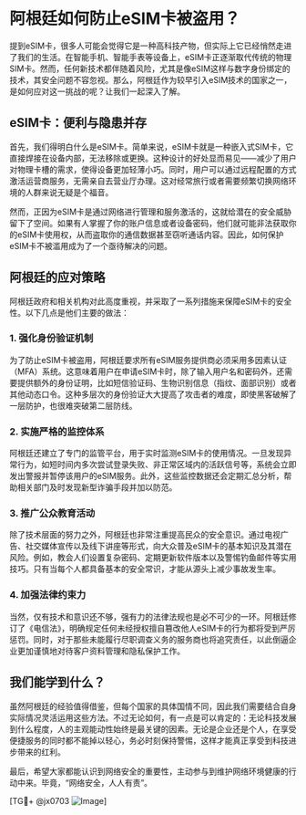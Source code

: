 # 阿根廷如何防止eSIM卡被盗用？

提到eSIM卡，很多人可能会觉得它是一种高科技产物，但实际上它已经悄然走进了我们的生活。在智能手机、智能手表等设备上，eSIM卡正逐渐取代传统的物理SIM卡。然而，任何新技术都伴随着风险，尤其是像eSIM这样与数字身份绑定的技术，其安全问题不容忽视。那么，阿根廷作为较早引入eSIM技术的国家之一，是如何应对这一挑战的呢？让我们一起深入了解。

## eSIM卡：便利与隐患并存

首先，我们得明白什么是eSIM卡。简单来说，eSIM卡就是一种嵌入式SIM卡，它直接焊接在设备内部，无法移除或更换。这种设计的好处显而易见——减少了用户对物理卡槽的需求，使得设备更加轻薄小巧。同时，用户可以通过远程配置的方式激活运营商服务，无需亲自去营业厅办理。这对经常旅行或者需要频繁切换网络环境的人群来说无疑是个福音。

然而，正因为eSIM卡是通过网络进行管理和服务激活的，这就给潜在的安全威胁留下了空间。如果有人掌握了你的账户信息或者设备密码，他们就可能非法获取你的eSIM卡使用权，从而盗取你的通信数据甚至窃听通话内容。因此，如何保护eSIM卡不被滥用成为了一个亟待解决的问题。

## 阿根廷的应对策略

阿根廷政府和相关机构对此高度重视，并采取了一系列措施来保障eSIM卡的安全性。以下几点是他们主要的做法：

### 1. 强化身份验证机制

为了防止eSIM卡被盗用，阿根廷要求所有eSIM服务提供商必须采用多因素认证（MFA）系统。这意味着用户在申请eSIM卡时，除了输入用户名和密码外，还需要提供额外的身份证明，比如短信验证码、生物识别信息（指纹、面部识别）或者其他动态口令。这种多层次的身份验证大大提高了攻击者的难度，即使黑客破解了一层防护，也很难突破第二层防线。

### 2. 实施严格的监控体系

阿根廷还建立了专门的监管平台，用于实时监测eSIM卡的使用情况。一旦发现异常行为，如短时间内多次尝试登录失败、非正常区域内的活跃信号等，系统会立即发出警报并暂停该用户的eSIM服务。此外，这些监控数据还会定期汇总分析，帮助相关部门及时发现新型诈骗手段并加以防范。

### 3. 推广公众教育活动

除了技术层面的努力之外，阿根廷也非常注重提高民众的安全意识。通过电视广告、社交媒体宣传以及线下讲座等形式，向大众普及eSIM卡的基本知识及其潜在风险。例如，教会人们设置复杂密码、定期更新软件版本以及警惕钓鱼邮件等实用技巧。只有当每个人都具备基本的安全常识，才能从源头上减少事故发生率。

### 4. 加强法律约束力

当然，仅有技术和意识还不够，强有力的法律法规也是必不可少的一环。阿根廷修订了《电信法》，明确规定任何未经授权擅自篡改他人eSIM卡的行为都将受到严厉惩罚。同时，对于那些未能履行尽职调查义务的服务商也将追究责任，以此倒逼企业更加谨慎地对待客户资料管理和隐私保护工作。

## 我们能学到什么？

虽然阿根廷的经验值得借鉴，但每个国家的具体国情不同，因此我们需要结合自身实际情况灵活运用这些方法。不过无论如何，有一点是可以肯定的：无论科技发展到什么程度，人的主观能动性始终是最关键的因素。无论是企业还是个人，在享受便捷服务的同时都不能掉以轻心，务必时刻保持警惕，这样才能真正享受到科技进步带来的红利。

最后，希望大家都能认识到网络安全的重要性，主动参与到维护网络环境健康的行动中来。毕竟，“网络安全，人人有责”。

[TG💪+ @jx0703 ![Image](https://github.com/user-attachments/assets/dbca1d08-cadb-493c-b0ec-ad6f7a83f270)]